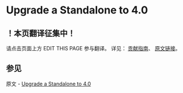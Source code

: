 # Upgrade a Standalone to 4.0

## ！本页翻译征集中！

请点击页面上方 EDIT THIS PAGE 参与翻译。
详见：
[贡献指南]( https://github.com/JinMuInfo/MongoDB-Manual-zh/blob/master/CONTRIBUTING.md )、
[原文链接](  https://docs.mongodb.com/manual/release-notes/4.0-upgrade-standalone/  )。

## 参见

原文 - [Upgrade a Standalone to 4.0]( https://docs.mongodb.com/manual/release-notes/4.0-upgrade-standalone/ )


